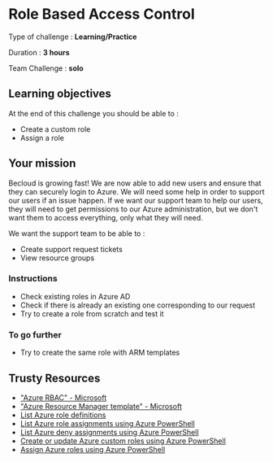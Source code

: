 # Role Based Access Control

Type of challenge : **Learning/Practice**

Duration : **3 hours**

Team Challenge : **solo**

## Learning objectives

At the end of this challenge you should be able to :
- Create a custom role
- Assign a role

## Your mission

Becloud is growing fast! We are now able to add new users and ensure that they can securely login to Azure. We will need some help in order to support our users if an issue happen. If we want our support team to help our users, they will need to get permissions to our Azure administration, but we don't want them to access everything, only what they will need.

We want the support team to be able to :

- Create support request tickets
- View resource groups

### Instructions

* Check existing roles in Azure AD
* Check if there is already an existing one corresponding to our request
* Try to create a role from scratch and test it

### To go further

* Try to create the same role with ARM templates

## Trusty Resources

- ["Azure RBAC" - Microsoft](https://docs.microsoft.com/en-us/azure/role-based-access-control/)
- ["Azure Resource Manager template" - Microsoft](https://docs.microsoft.com/en-us/azure/role-based-access-control/role-assignments-template)
- [List Azure role definitions](https://docs.microsoft.com/en-us/azure/role-based-access-control/role-definitions-list)
- [List Azure role assignments using Azure PowerShell](https://docs.microsoft.com/en-us/azure/role-based-access-control/role-assignments-list-powershell)
- [List Azure deny assignments using Azure PowerShell](https://docs.microsoft.com/en-us/azure/role-based-access-control/deny-assignments-powershell)
- [Create or update Azure custom roles using Azure PowerShell](https://docs.microsoft.com/en-us/azure/role-based-access-control/custom-roles-powershell)
- [Assign Azure roles using Azure PowerShell](https://docs.microsoft.com/en-us/azure/role-based-access-control/role-assignments-powershell)
